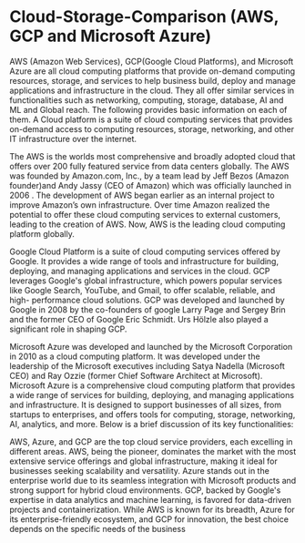 # Cloud-Storage-Comparison (AWS, GCP and Microsoft Azure)


AWS (Amazon Web Services), GCP(Google Cloud Platforms), and Microsoft Azure are all cloud
computing platforms that provide on-demand computing resources, storage, and services to
help business build, deploy and manage applications and infrastructure in the cloud. They all offer similar services in functionalities such as networking, computing, storage, database, AI and ML and Global reach. The following provides basic information on each of
them. A Cloud platform is a suite of cloud computing services that provides on-demand access to
computing resources, storage, networking, and other IT infrastructure over the internet.

The AWS is the worlds most comprehensive and broadly adopted cloud that offers over 200
fully featured service from data centers globally. The AWS was founded by Amazon.com, Inc., by
a team lead by Jeff Bezos (Amazon founder)and Andy Jassy (CEO of Amazon) which was
officially launched in 2006 . The development of AWS began earlier as an internal project to improve Amazon’s own
infrastructure. Over time Amazon realized the potential to offer these cloud computing services
to external customers, leading to the creation of AWS. Now, AWS is the leading cloud computing
platform globally.

Google Cloud Platform is a suite of cloud computing services offered by Google. It provides a
wide range of tools and infrastructure for building, deploying, and managing applications and
services in the cloud. GCP leverages Google's global infrastructure, which powers popular
services like Google Search, YouTube, and Gmail, to offer scalable, reliable, and high- performance cloud solutions. GCP was developed and launched by Google in 2008 by the co-founders of google Larry Page
and Sergey Brin and the former CEO of Google Eric Schmidt. Urs Hölzle also played a
significant role in shaping GCP.

Microsoft Azure was developed and launched by the Microsoft Corporation in 2010 as a cloud
computing platform. It was developed under the leadership of the Microsoft executives
including Satya Nadella (Microsoft CEO) and Ray Ozzie (former Chief Software Architect at
Microsoft). Microsoft Azure is a comprehensive cloud computing platform that provides a wide range of
services for building, deploying, and managing applications and infrastructure. It is designed to
support businesses of all sizes, from startups to enterprises, and offers tools for computing, storage, networking, AI, analytics, and more. Below is a brief discussion of its key functionalities:

AWS, Azure, and GCP are the top cloud service providers, each excelling in different areas. AWS, being the pioneer, dominates the market with the most extensive service offerings and global
infrastructure, making it ideal for businesses seeking scalability and versatility. Azure stands out
in the enterprise world due to its seamless integration with Microsoft products and strong
support for hybrid cloud environments. GCP, backed by Google's expertise in data analytics and
machine learning, is favored for data-driven projects and containerization. While AWS is known
for its breadth, Azure for its enterprise-friendly ecosystem, and GCP for innovation, the best
choice depends on the specific needs of the business
